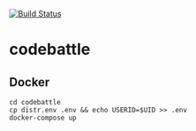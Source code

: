 [![Build Status](https://travis-ci.org/hexlet-codebattle/codebattle.svg?branch=master)](https://travis-ci.org/hexlet-codebattle/codebattle)

# codebattle

## Docker

    cd codebattle
    cp distr.env .env && echo USERID=$UID >> .env
    docker-compose up
